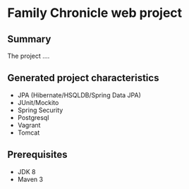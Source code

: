 Family Chronicle web project
============================

Summary
-------
The project ....

Generated project characteristics
---------------------------------
* JPA (Hibernate/HSQLDB/Spring Data JPA)
* JUnit/Mockito
* Spring Security
* Postgresql
* Vagrant
* Tomcat

Prerequisites
-------------

- JDK 8
- Maven 3
